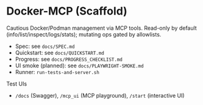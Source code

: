 # Docker-MCP (Scaffold)

Cautious Docker/Podman management via MCP tools. Read-only by default (info/list/inspect/logs/stats); mutating ops gated by allowlists.

- Spec: see `docs/SPEC.md`
- Quickstart: see `docs/QUICKSTART.md`
- Progress: see `docs/PROGRESS_CHECKLIST.md`
- UI smoke (planned): see `docs/PLAYWRIGHT-SMOKE.md`
- Runner: `run-tests-and-server.sh`

Test UIs
- `/docs` (Swagger), `/mcp_ui` (MCP playground), `/start` (interactive UI)
